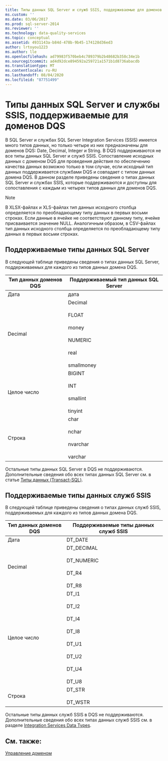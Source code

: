 ```yaml
---
title: Типы данных SQL Server и служб SSIS, поддерживаемые для доменов DQS | Microsoft Docs
ms.custom: ''
ms.date: 03/06/2017
ms.prod: sql-server-2014
ms.reviewer: ''
ms.technology: data-quality-services
ms.topic: conceptual
ms.assetid: 4931143a-b84d-478b-9b45-174128d36ed3
author: lrtoyou1223
ms.author: lle
ms.openlocfilehash: ad79983f570beb4c789379b2b48682b358c34e1b
ms.sourcegitcommit: ad4d92dce894592a259721a1571b1d8736abacdb
ms.translationtype: MT
ms.contentlocale: ru-RU
ms.lasthandoff: 08/04/2020
ms.locfileid: "87751499"
---
```

# <a name="supported-sql-server-and-ssis-data-types-for-dqs-domains"></a>Типы данных SQL Server и службы SSIS, поддерживаемые для доменов DQS
  В SQL Server и службах SQL Server Integration Services (SSIS) имеется много типов данных, но только четыре из них предназначены для доменов DQS: Date, Decimal, Integer и String. В DQS поддерживаются не все типы данных SQL Server и служб SSIS. Сопоставление исходных данных с доменом DQS для проведения действия по обеспечению качества данных возможно только в том случае, если исходный тип данных поддерживается службами DQS и совпадает с типом данных домена DQS. В данном разделе приведены сведения о типах данных SQL Server и службах SSIS, которые поддерживаются и доступны для сопоставления с каждым из четырех типов данных для доменов DQS.  
  
> [!NOTE]  
>  В XLSX-файлах и XLS-файлах тип данных исходного столбца определяется по преобладающему типу данных в первых восьми строках. Если данные в ячейке не соответствуют данному типу, ячейке присваивается значение NULL. Аналогичным образом, в CSV-файлах тип данных исходного столбца определяется по преобладающему типу данных в первых восьми строках.  
  
##  <a name="supported-sql-server-data-types"></a><a name="SQLServer"></a>Поддерживаемые типы данных SQL Server  
 В следующей таблице приведены сведения о типах данных SQL Server, поддерживаемых для каждого из типов данных домена DQS.  
  
|Тип данных доменов DQS|Поддерживаемый тип данных SQL Server|  
|--------------------------|------------------------------------|  
|Дата|дата|  
|Decimal|Decimal<br /><br /> FLOAT<br /><br /> money<br /><br /> NUMERIC<br /><br /> real<br /><br /> smallmoney|  
|Целое число|BIGINT<br /><br /> INT<br /><br /> smallint<br /><br /> tinyint|  
|Строка|char<br /><br /> nchar<br /><br /> nvarchar<br /><br /> varchar|  
  
 Остальные типы данных SQL Server в DQS не поддерживаются. Дополнительные сведения обо всех типах данных SQL Server см. в статье [Типы данных &#40;Transact-SQL&#41;](/sql/t-sql/data-types/data-types-transact-sql).  
  
##  <a name="supported-ssis-data-types"></a><a name="SSIS"></a>Поддерживаемые типы данных служб SSIS  
 В следующей таблице приведены сведения о типах данных служб SSIS, поддерживаемых для каждого из типов данных домена DQS.  
  
|Тип данных доменов DQS|Поддерживаемые типы данных служб SSIS|  
|--------------------------|------------------------------|  
|Дата|DT_DATE|  
|Decimal|DT_DECIMAL<br /><br /> DT_NUMERIC<br /><br /> DT_R4<br /><br /> DT_R8|  
|Целое число|DT_I1<br /><br /> DT_I2<br /><br /> DT_I4<br /><br /> DT_I8<br /><br /> DT_U1<br /><br /> DT_U2<br /><br /> DT_U4<br /><br /> DT_U8|  
|Строка|DT_STR<br /><br /> DT_WSTR|  
  
 Остальные типы данных служб SSIS в DQS не поддерживаются. Дополнительные сведения обо всех типах данных служб SSIS см. в разделе [Integration Services Data Types](../integration-services/data-flow/integration-services-data-types.md).  
  
## <a name="see-also"></a>См. также:  
 [Управление доменом](../../2014/data-quality-services/managing-a-domain.md)  
  
  
